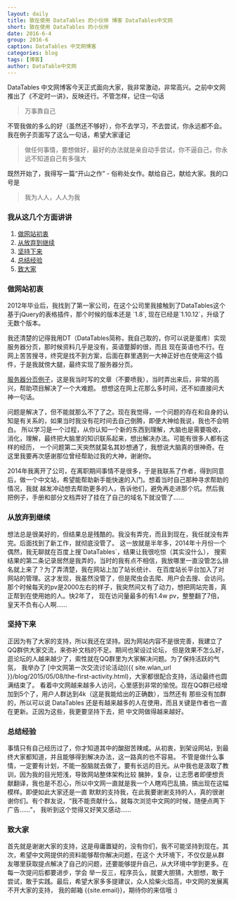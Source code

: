 ```yaml
---
layout: daily
title: 致在使用 DataTables 的小伙伴 博客 DataTables中文网
short: 致在使用 DataTables 的小伙伴
date: 2016-6-4
group: 2016-6
caption: DataTables 中文网博客
categories: blog
tags: [博客]
author: DataTable中文网
---
```


DataTables 中文网博客今天正式面向大家，我非常激动，非常高兴。之前中文网推出了《不定时一讲》，反映还行。不管怎样，记住一句话

> 万事靠自己

不管我做的多么的好（虽然还不够好），你不去学习，不去尝试，你永远都不会。我在例子页面写了这么一句话，希望大家谨记

> 做任何事情，要想做好，最好的办法就是亲自动手尝试，你不逼自己，你永远不知道自己有多强大

既然开始了，我得写一篇“开山之作” - 俗称处女作。献给自己，献给大家。我的口号是

> 我为人人，人人为我


<!--more-->

### 我从这几个方面讲讲

1. [做网站初衷](#section1)
2. [从放弃到继续](#section2)
3. [坚持下来](#section3)
4. [总结经验](#section4)
5. [致大家](#section5)

<h3 id="section1">做网站初衷</h3>
2012年毕业后，我找到了第一家公司，在这个公司里我接触到了DataTables这个基于jQuery的表格插件，那个时候的版本还是 `1.8`,
现在已经是`1.10.12`，升级了无数个版本。

我还清楚的记得我用DT（DataTables简称，我自己取的，你可以说是蛋疼）实现服务器分页，那时候资料几乎是没有，英语蹩脚的很，而且
现在英语也不行。在网上苦苦搜寻，终究是找不到方案，后面在群里遇到一大神正好也在使用这个插件，于是我就傍大腿，最终实现了服务器分页。

[服务器分页例子](http://smotive.iteye.com/blog/1689485)，这是我当时写的文章（不要喷我），当时弄出来后，非常的高兴，帮助项目解决了一个大难题。
想想这在网上花那么多时间，还不如直接问大神一句话。

问题是解决了，但不能就那么不了了之。现在我觉得，一个问题的存在和自身的认知是有关系的，如果当时我没有花时间去自己倒腾，即便大神给我说，我也不会明白。
所以学习是一个过程，从你认知一个新的东西到理解，大脑也是需要吸收，消化，理解，最终把大脑里的知识联系起来，想出解决办法。可能有很多人都有这样的经历，
一个问题第二天突然就莫名其妙想通了，我想说大脑真的很神奇。在这里我要再次感谢那位曾经帮助过我的大神，谢谢你。

2014年我离开了公司，在离职期间事情不是很多，于是我联系了作者，得到同意后，做一个中文站，希望能帮助新手能快速的入门。想着当时自己那种寻求帮助的情况，我就
越发冲动想去帮助更多的人，告诉他们，避免再走进那个坑。然后我把例子，手册和部分文档弄好了挂在了自己的域名下就没管了……

<h3 id="section2">从放弃到继续</h3>
想法总是很美好的，但结果总是残酷的。我没有弄完，而且到现在，我任就没有弄完。后面找到了新工作，就彻底没管了。
这一放就是半年多，2014年十月份一个偶然，我无聊就在百度上搜`DataTables`，结果让我很吃惊（其实没什么），
搜索结果的第二条记录居然是我弄的，当时的我有点不相信，我放哪里一直没管怎么排名就上来了？为了弄清楚，我在网站上加了站长统计、
在百度站长平台加入了对网站的管理。这才发现，我虽然没管了，但是爬虫会去爬、用户会去搜、会访问。
那个时候每天的pv是2000左右的样子，我突然间又有了动力，想把网站完善，真正帮到在使用她的人。快2年了，
现在访问量最多的有1.4w pv，整整翻了7倍，皇天不负有心人啊……

<h3 id="section3">坚持下来</h3>
正因为有了大家的支持，所以我还在坚持。因为网站内容不是很完善，我建立了QQ群供大家交流，来弥补文档的不足。期间也架设过论坛，
但是效果不怎么好，逛论坛的人越来越少了，索性就在QQ群里为大家解决问题。为了保持活跃的气氛，
我举办了 [中文网第一次交流讨论活动]({{ site.wlan_url }}/blog/2015/05/08/the-first-activity.html)，大家都很配合支持，活动最终也圆满结束了。
看着中文网越来越多人访问，心里感到非常的愉悦。现在QQ群已经增加到5个了，用户人群达到4k（这是我能给出的正确数），当然还有
那些没有加群的，所以可以说 DataTables 还是有越来越多的人在使用，而且关键是作者也一直在更新。正因为这些，我更要坚持下去，把
中文网做得越来越好。

<h3 id="section4">总结经验</h3>
事情只有自己经历过了，你才知道其中的酸甜苦辣咸。从初衷，到架设网站，到最终大家都知道，并且能够得到解决办法，这一路真的也不容易。
不管是做什么事情，一定要有计划，不能一股脑就去做了，要有长远的目光。从中我也是汲取了教训，因为我的目光短浅，导致网站整体架构比较
臃肿，复杂，让志愿者即便想贡献翻译，我也是不忍心，所以中文网一直就是我一个人瞎鸡巴乱搞，搞出现在这幅模样。即便如此大家还是一直
默默的支持我，在此我要谢谢支持的人，真的很谢谢你们。有个群友说，“我不能贡献什么，就每次浏览中文网的时候，随便点两下广告……”，
我听到这个觉得又好笑又感动……

<h3 id="section5">致大家</h3>
首先就是谢谢大家的支持，这是毋庸置疑的，没有你们，我不可能坚持到现在。其次，希望中文网提供的资料能够帮你解决问题，在这个
大环境下，不仅仅是从群友哪里获取提点解决了自己的问题，还要能够提升自己，从大环境中学到更多。在每一次提问后都要进步，学会
举一反三，程序员么，就要大胆猜，大胆想，敢于尝试，敢于实践。最后，希望大家多多提建议，众人拾柴火焰高，中文网的发展离不开大家的支持，
我的邮箱 {{site.email}}，期待你的来信哦 :)
